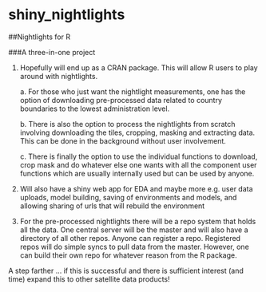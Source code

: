 # shiny_nightlights

##Nightlights for R

###A three-in-one project

1. Hopefully will end up as a CRAN package. This will allow R users to play around with nightlights. 

	a. For those who just want the nightlight measurements, one has the option of downloading pre-processed data related to country
boundaries to the lowest administration level.

	b. There is also the option to process the nightlights from scratch involving downloading the tiles, cropping, masking and extracting
data. This can be done in the background without user involvement.

	c. There is finally the option to use the individual functions to download, crop mask and do whatever else one wants with all the 
component user functions which are usually internally used but can be used by anyone.

2. Will also have a shiny web app for EDA and maybe more e.g. user data uploads, model building, 
saving of environments and models, and allowing sharing of urls that will rebuild the environment

3. For the pre-processed nightlights there will be a repo system that holds all the data. One central server will be the master and will 
also have a directory of all other repos. Anyone can register a repo. Registered repos will do simple syncs to pull data from the master.
However, one can build their own repo for whatever reason from the R package.

A step farther ... if this is successful and there is sufficient interest (and time) expand this to other satellite data products!

